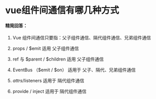 # vue组件间通信有哪几种方式

#### 精简回答：

1. Vue 组件间通信只要指：父子组件通信、隔代组件通信、兄弟组件通信

2. props / $emit 适用 父子组件通信

3. ref 与 $parent / $children 适用 父子组件通信

4. EventBus （$emit / $on） 适用于 父子、隔代、兄弟组件通信

5. $attrs/$listeners 适用于 隔代组件通信

6. provide / inject 适用于 隔代组件通信


